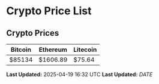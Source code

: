# Crypto Price List

## Crypto Prices
| Bitcoin | Ethereum | Litecoin |
| ------- | -------- | -------- |
| $85134 | $1606.89 | $75.64 |
**Last Updated:** 2025-04-19 16:32 UTC
**Last Updated:** $DATE$
